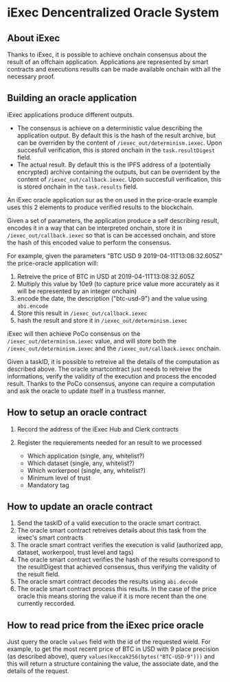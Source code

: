 iExec Dencentralized Oracle System
==================================

About iExec
-----------

Thanks to iExec, it is possible to achieve onchain consensus about the result of an offchain application. Applications are represented by smart contracts and executions results can be made available onchain with all the necessary proof.

Building an oracle application
------------------------------

iExec applications produce different outputs.
* The consensus is achieve on a deterministic value describing the application output. By default this is the hash of the result archive, but can be overriden by the content of `/iexec_out/determinism.iexec`. Upon succesfull verification, this is stored onchain in the `task.resultDigest` field.
* The actual result. By default this is the IPFS address of a (potentially encrypted) archive containing the outputs, but can be overrident by the content of `/iexec_out/callback.iexec`. Upon succesfull verification, this is stored onchain in the `task.results` field.

An iExec oracle application sur as the on used in the price-oracle example uses this 2 elements to produce verified results to the blockchain.

Given a set of parameters, the application produce a self describing result, encodes it in a way that can be interpreted onchain, store it in `/iexec_out/callback.iexec` so that is can be accessed onchain, and store the hash of this encoded value to perform the consensus.

For example, given the parameters "BTC USD 9 2019-04-11T13:08:32.605Z" the price-oracle application will:

1. Retreive the price of BTC in USD at 2019-04-11T13:08:32.605Z
2. Multiply this value by 10e9 (to capture price value more accurately as it will be represented by an integer onchain)
3. encode the date, the description ("btc-usd-9") and the value using `abi.encode`
4. Store this result in `/iexec_out/callback.iexec`
5. hash the result and store it in `/iexec_out/determinism.iexec`

iExec will then achieve PoCo consensus on the `/iexec_out/determinism.iexec` value, and will store both the `/iexec_out/determinism.iexec` and the `/iexec_out/callback.iexec` onchain.

Given a taskID, it is possible to retreive all the details of the computation as described above. The oracle smartcontract just needs to retreive the informations, verify the validity of the execution and process the encoded result. Thanks to the PoCo consensus, anyone can require a computation and ask the oracle to update itself in a trustless manner.

How to setup an oracle contract
-------------------------------

1. Record the address of the iExec Hub and Clerk contracts

2. Register the requierements needed for an result to we processed
	* Which application (single, any, whitelist?)
	* Which dataset (single, any, whitelist?)
	* Which workerpool (single, any, whitelist?)
	* Minimum level of trust
	* Mandatory tag

How to update an oracle contract
--------------------------------

1. Send the taskID of a valid execution to the oracle smart contract.
2. The oracle smart contract retreives details about this task from the iexec's smart contracts
3. The oracle smart contract verifies the execution is valid (authorized app, dataset, workerpool, trust level and tags)
4. The oracle smart contract verifies the hash of the results correspond to the resultDigest that achieved consensus, thus verifying the validity of the result field.
5. The oracle smart contract decodes the results using `abi.decode`
6. The oracle smart contract process this results. In the case of the price oracle this means storing the value if it is more recent than the one currently reccorded.

How to read price from the iExec price oracle
---------------------------------------------

Just query the oracle `values` field with the id of the requested wield. For example, to get the most recent price of BTC in USD with 9 place precision (as described above), query `values(keccak256(bytes("BTC-USD-9")))` and this will return a structure containing the value, the associate date, and the details of the request.

